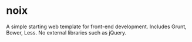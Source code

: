 # noix
A simple starting web template for front-end development. Includes Grunt, Bower, Less. No external libraries such as jQuery.


